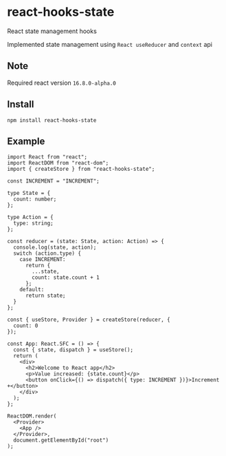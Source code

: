 # react-hooks-state
React state management hooks

Implemented state management using `React useReducer` and `context` api

## Note
Required react version `16.8.0-alpha.0`

## Install
`npm install react-hooks-state`

## Example
```
import React from "react";
import ReactDOM from "react-dom";
import { createStore } from "react-hooks-state";

const INCREMENT = "INCREMENT";

type State = {
  count: number;
};

type Action = {
  type: string;
};

const reducer = (state: State, action: Action) => {
  console.log(state, action);
  switch (action.type) {
    case INCREMENT:
      return {
        ...state,
        count: state.count + 1
      };
    default:
      return state;
  }
};

const { useStore, Provider } = createStore(reducer, {
  count: 0
});

const App: React.SFC = () => {
  const { state, dispatch } = useStore();
  return (
    <div>
      <h2>Welcome to React app</h2>
      <p>Value increased: {state.count}</p>
      <button onClick={() => dispatch({ type: INCREMENT })}>Increment +</button>
    </div>
  );
};

ReactDOM.render(
  <Provider>
    <App />
  </Provider>,
  document.getElementById("root")
);
```
